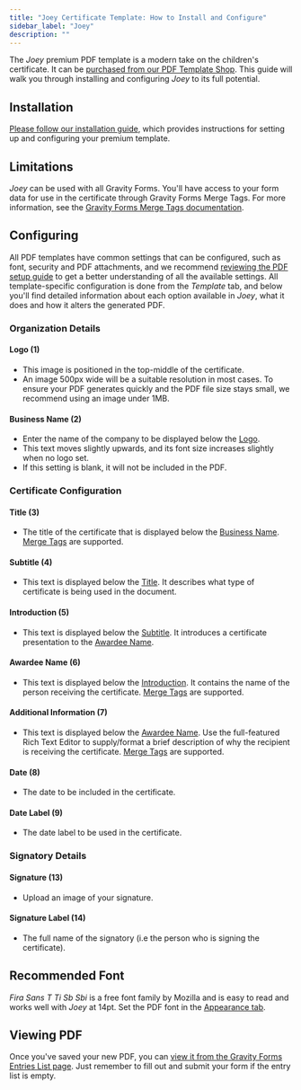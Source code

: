 ```yaml
---
title: "Joey Certificate Template: How to Install and Configure"
sidebar_label: "Joey"
description: ""
---
```


The *Joey* premium PDF template is a modern take on the children's certificate. It can be [purchased from our PDF Template Shop](https://gravitypdf.com/shop/). This guide will walk you through installing and configuring *Joey* to its full potential.

## Installation 

[Please follow our installation guide](../installing-upgrading-premium-templates.md), which provides instructions for setting up and configuring your premium template.

## Limitations 

*Joey* can be used with all Gravity Forms. You'll have access to your form data for use in the certificate through Gravity Forms Merge Tags. For more information, see the [Gravity Forms Merge Tags documentation](https://docs.gravityforms.com/category/user-guides/merge-tags-getting-started/).

## Configuring 

All PDF templates have common settings that can be configured, such as font, security and PDF attachments, and we recommend [reviewing the PDF setup guide](../../users/setup-pdf.md) to get a better understanding of all the available settings. All template-specific configuration is done from the *Template* tab, and below you'll find detailed information about each option available in *Joey*, what it does and how it alters the generated PDF.

### Organization Details

#### Logo (1) 
* This image is positioned in the top-middle of the certificate.
* An image 500px wide will be a suitable resolution in most cases. To ensure your PDF generates quickly and the PDF file size stays small, we recommend using an image under 1MB.

#### Business Name (2) 
* Enter the name of the company to be displayed below the [Logo](#logo-1).
* This text moves slightly upwards, and its font size increases slightly when no logo set.
* If this setting is blank, it will not be included in the PDF.

### Certificate Configuration

#### Title (3) 
*  The title of the certificate that is displayed below the [Business Name](#business-name-2). [Merge Tags](https://docs.gravityforms.com/category/user-guides/merge-tags-getting-started/) are supported.

#### Subtitle (4) 
* This text is displayed below the [Title](#title-3). It describes what type of certificate is being used in the document.

#### Introduction (5) 
* This text is displayed below the [Subtitle](#subtitle-5). It introduces a certificate presentation to the [Awardee Name](#awardee-name-6).

#### Awardee Name (6) 
* This text is displayed below the [Introduction](#introduction-5). It contains the name of the person receiving the certificate. [Merge Tags](https://docs.gravityforms.com/category/user-guides/merge-tags-getting-started/) are supported.

#### Additional Information (7) 
* This text is displayed below the [Awardee Name](#awardee-name-6). Use the full-featured Rich Text Editor to supply/format a brief description of why the recipient is receiving the certificate. [Merge Tags](https://docs.gravityforms.com/category/user-guides/merge-tags-getting-started/) are supported.

#### Date (8) 
* The date to be included in the certificate.

#### Date Label (9) 
* The date label to be used in the certificate. 

### Signatory Details 

#### Signature (13) 
* Upload an image of your signature.

#### Signature Label (14) 
* The full name of the signatory (i.e the person who is signing the certificate).

## Recommended Font 

*Fira Sans T Ti Sb Sbi* is a free font family by Mozilla and is easy to read and works well with *Joey* at 14pt. Set the PDF font in the [Appearance tab](../../users/setup-pdf.md#appearance-tab).

## Viewing PDF 

Once you've saved your new PDF, you can [view it from the Gravity Forms Entries List page](../../users/viewing-pdfs.md). Just remember to fill out and submit your form if the entry list is empty.